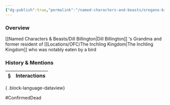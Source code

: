 ```yaml
---
{"dg-publish":true,"permalink":"/named-characters-and-beasts/oregano-billington/","tags":["NPC"],"updated":"2025-06-10T19:10:58.466+01:00"}
---
```



### Overview
[[Named Characters & Beasts/Dill Billington\|Dill Billington]] 's Grandma and former resident of [[Locations/OFC/The Inchling Kingdom\|The Inchling Kingdom]] who was notably eaten by a bird 

### History & Mentions
| § | Interactions |
| - | ------------ |

{ .block-language-dataview}

#ConfirmedDead